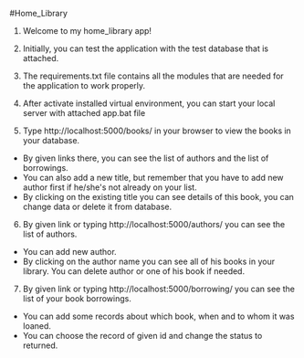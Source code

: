 #Home_Library
1. Welcome to my home_library app!
2. Initially, you can test the application with the test database that is attached.
3. The requirements.txt file contains all the modules that are needed for the application to work properly.
4. After activate installed virtual environment, you can start your local server with attached app.bat file

5. Type http://localhost:5000/books/ in your browser to view the books in your database.
- By given links there, you can see the list of authors and the list of borrowings.
- You can also add a new title, but remember that you have to add new author first if he/she's not already on your list.
- By clicking on the existing title you can see details of this book, you can change data or delete it from database.

6. By given link or typing http://localhost:5000/authors/ you can see the list of authors.
- You can add new author.
- By clicking on the author name you can see all of his books in your library. You can delete author or one of his book if needed.

7. By given link or typing http://localhost:5000/borrowing/ you can see the list of your book borrowings.
- You can add some records about which book, when and to whom it was loaned.
- You can choose the record of given id and change the status to returned.